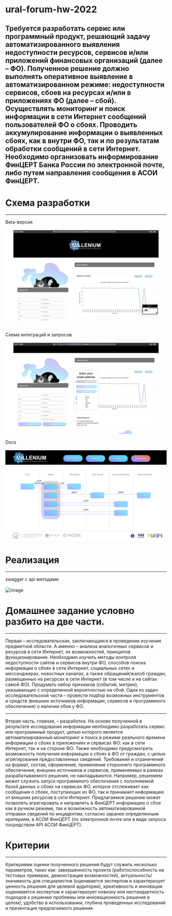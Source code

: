 # ural-forum-hw-2022
Требуется разработать сервис или программный продукт, решающий задачу автоматизированного выявления недоступности ресурсов, сервисов и/или приложений финансовых организаций (далее – ФО). Полученное решение должно выполнять оперативное выявление в автоматизированном режиме: недоступности сервисов, сбоев на ресурсах и/или в приложениях ФО (далее – сбой). Осуществлять мониторинг и поиск информации в сети Интернет сообщений пользователей ФО о сбоях. Проводить аккумулирование информации о выявленных сбоях, как в внутри ФО, так и по результатам обработки сообщений в сети Интернет. Необходимо организовать информирование ФинЦЕРТ Банка России по электронной почте, либо путем направления сообщения в АСОИ ФинЦЕРТ.
---

# Cхема разработки
---
Beta-версия <br> <br>
![ Image 1](/image-15.PNG) <br> <br>

Cхема интеграций и запросов <br> <br>
![ Image 1](/image-16.PNG)

Docs <br> <br>
![ Image 1](/image-9.PNG)

# Реализация
---
swagger с api методами <br> <br>
![image](https://user-images.githubusercontent.com/33466049/164570747-c6d2ea94-d9b8-41c9-abf7-2ec65e0c5f09.png)



# Домашнее задание условно разбито на две части.
---
Первая – исследовательская, заключающаяся в проведении
изучения предметной области. А именно – анализа аналогичных
сервисов и ресурсов в сети Интернет, их возможностей, принципов
функционирования. Необходимо изучить методы контроля
недоступности сайтов и сервисов внутри ФО, способов поиска
информации о сбоях в сети Интернет, социальных сетях и
мессенджерах, новостных каналах, а также обращений/жалоб
граждан, размещенных на ресурсах в сети Интернет (в том числе и
на сайтах самой ФО). Продумать набор признаков (событий,
метрик), указывающих с определенной вероятностью на сбой.
Одна из задач исследовательской части – провести подбор
возможных инструментов и средств (внешних источников
информации, сервисов и программного обеспечения) о наличии сбоя
у ФО.

---
Вторая часть, главная, – разработка. На основе полученной
в результате исследования информации необходимо разработать
сервис или программный продукт, целью которого является
автоматизированный мониторинг и поиск в режиме реального
времени информации о сбоях в приложениях и сервисах ФО:
как в сети Интернет, так и на стороне ФО. Также необходимо
предусмотреть возможность получения информации о сбоях в ФО
от граждан, с целью агрегирования предоставленных сведений.
Требований и ограничений на формат, состав, оформление,
применение стороннего программного обеспечения, внешних
источников и сервисов, применяемых в рамках разрабатываемого
решения, не накладываются.
Например, решением может служить запуск программного
обеспечения с пополняемой базой данных о сбоях на сервисах ФО,
которое отслеживает как сообщения о сбоях, поступающих из ФО,
так и принимает информацию от внешних ресурсов в сети Интернет.
Предлагаемое решение может позволять агрегировать и направлять
в ФинЦЕРТ информацию о сбое как в ручном режиме, так и
возможность автоматизированной отправки сведений по
инцидентам, согласно заранее определенным критериям, в АСОИ
ФинЦЕРТ (по электронной почте или в виде запроса посредством
API АСОИ ФинЦЕРТ).

# Критерии
---
Критериями оценки полученного решения будут служить
несколько параметров, таких как: завершенность проекта
(работоспособность на тестовых примерах, демонстрация
возможностей), актуальность/значимость для специалистов
(оценивается экспертом и характеризует ценность решения для
целевой аудитории), креативность и инновации (оценивается
экспертом и характеризует новизну или нестандартность подходов
к решению проблемы или инновационность решения в целом),
удобство в использовании, глубина проведенных исследований
и презентация предлагаемого решения.

